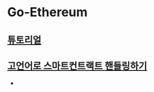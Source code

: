 # Go-Ethereum

## [튜토리얼](https://github.com/myungsworld/ethereum/tree/main/go/tutorial)

## [고언어로 스마트컨트랙트 핸들링하기]()

- 
